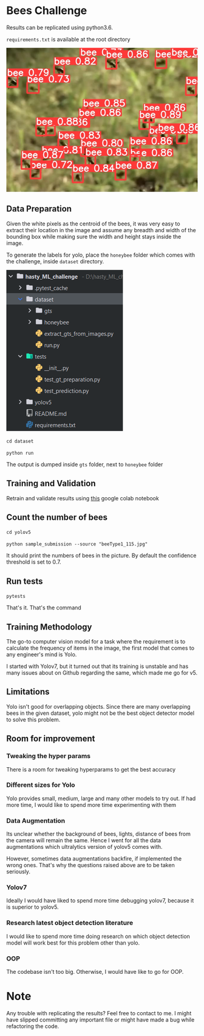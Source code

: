 # Bees Challenge

Results can be replicated using python3.6. 

`requirements.txt` is available at the root directory

![](yolov5/runs/detect/exp15/beeType1_115.jpg)

## Data Preparation

Given the white pixels as the centroid of the bees, it was very easy to extract their location in the image and assume any breadth and width of the bounding box while making sure the width and height stays inside the image.

To generate the labels for yolo, place the `honeybee` folder which comes with the challenge, inside `dataset` directory.

![](directory_structure.PNG)

`cd dataset`

`python run`

The output is dumped inside `gts` folder, next to `honeybee` folder

## Training and Validation

Retrain and validate results using [this](https://colab.research.google.com/drive/1mOusdHw_g4iavgD0FrCcc_asQ6a4e9gc?usp=sharing) google colab notebook

## Count the number of bees

`cd yolov5`

`python sample_submission --source "beeType1_115.jpg"`

It should print the numbers of bees in the picture. By default the confidence threshold is set to 0.7.

## Run tests

`pytests`

That's it. That's the command

## Training Methodology

The go-to computer vision model for a task where the requirement is to calculate the frequency of items in the image, the first model that comes to any engineer's mind is Yolo.

I started with Yolov7, but it turned out that its training is unstable and has many issues about on Github regarding the same, which made me go for v5.

## Limitations

Yolo isn't good for overlapping objects. Since there are many overlapping bees in the given dataset, yolo might not be the best object detector model to solve this problem.

## Room for improvement


### Tweaking the hyper params

There is a room for tweaking hyperparams to get the best accuracy

### Different sizes for Yolo

Yolo provides small, medium, large and many other models to try out. If had more time, I would like to spend more time experimenting with them

### Data Augmentation

Its unclear whether the background of bees, lights, distance of bees from the camera will remain the same. Hence I went for all the data augmentations which ultralytics version of yolov5 comes with.

However, sometimes data augmentations backfire, if implemented the wrong ones. That's why the questions raised above are to be taken seriously.

### Yolov7

Ideally I would have liked to spend more time debugging yolov7, because it is superior to yolov5.

### Research latest object detection literature

I would like to spend more time doing research on which object detection model will work best for this problem other than yolo.

### OOP

The codebase isn't too big. Otherwise, I would have like to go for OOP.


# Note

Any trouble with replicating the results? Feel free to contact to me. I might have slipped committing any important file or might have made a bug while refactoring the code.
